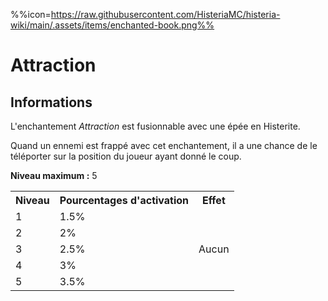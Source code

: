 %%icon=https://raw.githubusercontent.com/HisteriaMC/histeria-wiki/main/.assets/items/enchanted-book.png%%
# Attraction 

## Informations 
L'enchantement *Attraction* est fusionnable avec une épée en Histerite.

Quand un ennemi est frappé avec cet enchantement, il a une chance de le téléporter sur la position du joueur ayant donné le coup.  

**Niveau maximum :** 5  

<table>
  <tr>
    <th>Niveau</th>
    <th>Pourcentages d'activation</th>
    <th>Effet</th>
  </tr>
  <tr>
    <td>1</td>
    <td>1.5%</td>
    <td rowspan="5">Aucun</td>
  </tr>
  <tr>
    <td>2</td>
    <td>2%</td>
  </tr>
  <tr>
    <td>3</td>
    <td>2.5%</td>
  </tr>
  <tr>
    <td>4</td>
    <td>3%</td>
  </tr>
  <tr>
    <td>5</td>
    <td>3.5%</td>
   </tr>
</table>
